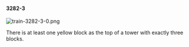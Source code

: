 #### 3282-3
![train-3282-3-0.png](https://github.com/lil-lab/nlvr/raw/master/nlvr/train/images/36/train-3282-3-0.png "train-3282-3-0.png")

There is at least one yellow block as the top of a tower with exactly three blocks.